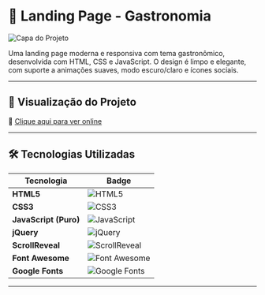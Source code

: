 # 🍔 Landing Page - Gastronomia

![Capa do Projeto](./assets/img/preview.png)

Uma landing page moderna e responsiva com tema gastronômico, desenvolvida com HTML, CSS e JavaScript. O design é limpo e elegante, com suporte a animações suaves, modo escuro/claro e ícones sociais.

---

## 🔗 Visualização do Projeto

🔎 [Clique aqui para ver online](https://seu-link-aqui.com)

---

## 🛠️ Tecnologias Utilizadas

| Tecnologia | Badge |
|------------|--------|
| **HTML5** | ![HTML5](https://img.shields.io/badge/HTML5-E34F26?style=for-the-badge&logo=html5&logoColor=white) |
| **CSS3** | ![CSS3](https://img.shields.io/badge/CSS3-1572B6?style=for-the-badge&logo=css3&logoColor=white) |
| **JavaScript (Puro)** | ![JavaScript](https://img.shields.io/badge/JavaScript-F7DF1E?style=for-the-badge&logo=javascript&logoColor=black) |
| **jQuery** | ![jQuery](https://img.shields.io/badge/jQuery-0769AD?style=for-the-badge&logo=jquery&logoColor=white) |
| **ScrollReveal** | ![ScrollReveal](https://img.shields.io/badge/ScrollReveal-16A085?style=for-the-badge&logo=scrollreveal&logoColor=white) |
| **Font Awesome** | ![Font Awesome](https://img.shields.io/badge/Font%20Awesome-528DD7?style=for-the-badge&logo=fontawesome&logoColor=white) |
| **Google Fonts** | ![Google Fonts](https://img.shields.io/badge/Google%20Fonts-4285F4?style=for-the-badge&logo=googlefonts&logoColor=white) |

---


